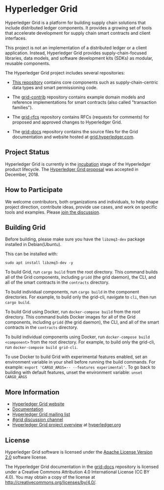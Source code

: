 # Hyperledger Grid

Hyperledger Grid is a platform for building supply chain solutions that include
distributed ledger components. It provides a growing set of tools that
accelerate development for supply chain smart contracts and client interfaces.

This project is not an implementation of a distributed ledger or a client
application. Instead, Hyperledger Grid provides supply-chain-focused libraries,
data models, and software development kits (SDKs) as modular, reusable
components.

The Hyperledger Grid project includes several repositories:

- [This repository](https://github.com/hyperledger/grid) contains core
  components such as supply-chain-centric data types and smart permissioning
  code.

- The [grid-contrib](https://github.com/hyperledger/grid-contrib) repository
  contains example domain models and reference implementations for smart
  contracts (also called "transaction families").

- The [grid-rfcs](https://github.com/hyperledger/grid-rfcs) repository
  contains RFCs (requests for comments) for proposed and approved changes to
  Hyperledger Grid.

- The [grid-docs](https://github.com/hyperledger/grid-docs) repository
  contains the source files for the Grid documentation and website
  hosted at [grid.hyperledger.com](https://grid.hyperledger.org).

## Project Status

Hyperledger Grid is currently in the
[incubation](https://tsc.hyperledger.org/project-lifecycle.html)
stage of the Hyperledger product lifecycle.
The [Hyperledger Grid
proposal](https://docs.google.com/document/d/1b6ES0bKUK30E2iZizy3vjVEhPn7IvsW5buDo7nFXBE0/)
was accepted in December, 2018.


## How to Participate

We welcome contributors, both organizations and individuals, to help shape
project direction, contribute ideas, provide use cases, and work on specific
tools and examples. Please [join the
discussion](https://grid.hyperledger.org/community/join_the_discussion.html).

## Building Grid

Before building, please make sure you have the `libzmq3-dev` package installed in Debian(Ubuntu). 

This can be installed with:

```
sudo apt install libzmq3-dev -y
```

To build Grid, run `cargo build` from the root directory. This command
builds all of the Grid components, including `gridd` (the grid daemon),
the CLI, and all of the smart contracts in the `contracts` directory.

To build individual components, run `cargo build` in the component directories.
For example, to build only the grid-cli, navigate to `cli`, then run
`cargo build`.

To build Grid using Docker, run `docker-compose build` from the root directory.
This command builds Docker images for all of the Grid components, including
`gridd` (the grid daemon), the CLI, and all of the smart contracts in the
`contracts` directory.

To build individual components using Docker, run
`docker-compose build <component>` from the root directory. For example, to
build only the grid-cli, run `docker-compose build grid-cli`.

To use Docker to build Grid with experimental features enabled, set an
environment variable in your shell before running the build commands. For
example: `export 'CARGO_ARGS=-- --features experimental'`. To go back to
building with default features, unset the environment variable:
`unset CARGO_ARGS`

## More Information

- [Hyperledger Grid website](https://grid.hyperledger.org)
- [Documentation](https://grid.hyperledger.org/docs/)
- [Hyperledger Grid mailing list](https://lists.hyperledger.org/g/grid)
- [#grid discussion channel](https://chat.hyperledger.org/channel/grid)
- [Hyperledger Grid project overview](https://www.hyperledger.org/projects/grid)
  at [hyperledger.org](https://www.hyperledger.org)


## License

Hyperledger Grid software is licensed under the [Apache License Version
2.0](LICENSE) software license.

The Hyperledger Grid documentation in the
[grid-docs](https://github.com/hyperledger/grid-docs) repository is licensed
under a Creative Commons Attribution 4.0 International License (CC BY 4.0).
You may obtain a copy of the license at
<http://creativecommons.org/licenses/by/4.0/>.
